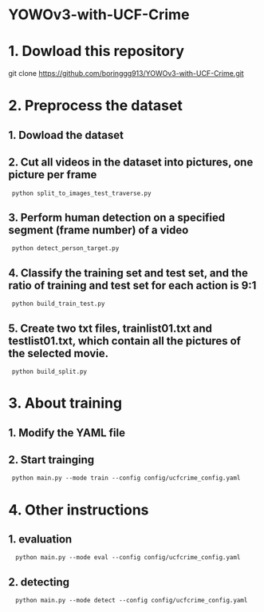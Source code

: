 # YOWOv3-with-UCF-Crime

# 1. Dowload this repository
   git clone https://github.com/boringgg913/YOWOv3-with-UCF-Crime.git
   
# 2. Preprocess the dataset
   ## 1. Dowload the dataset
   ## 2. Cut all videos in the dataset into pictures, one picture per frame
     python split_to_images_test_traverse.py
   ## 3. Perform human detection on a specified segment (frame number) of a video
     python detect_person_target.py
   ## 4. Classify the training set and test set, and the ratio of training and test set for each action is 9:1
     python build_train_test.py
   ## 5. Create two txt files, trainlist01.txt and testlist01.txt, which contain all the pictures of the selected movie.
     python build_split.py
   
# 3. About training
  ## 1. Modify the YAML file
  ## 2. Start trainging
     python main.py --mode train --config config/ucfcrime_config.yaml
     
# 4. Other instructions
   ## 1. evaluation
      python main.py --mode eval --config config/ucfcrime_config.yaml
   ## 2. detecting
      python main.py --mode detect --config config/ucfcrime_config.yaml
